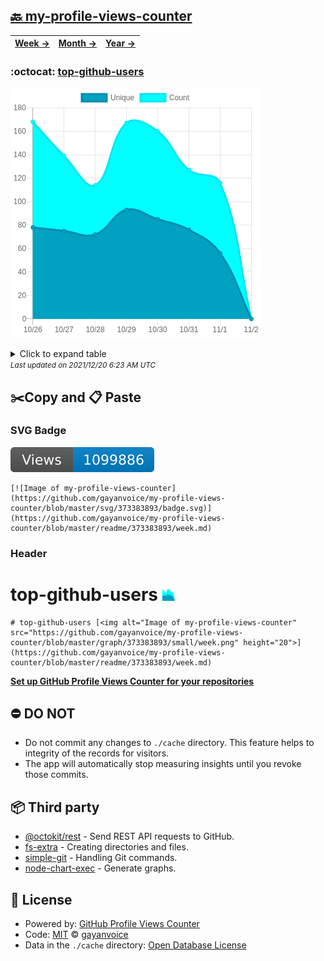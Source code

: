 ## [🔙 my-profile-views-counter](https://github.com/gayanvoice/my-profile-views-counter)
| [**Week →**](https://github.com/gayanvoice/my-profile-views-counter/blob/master/readme/373383893/week.md) | [**Month →**](https://github.com/gayanvoice/my-profile-views-counter/blob/master/readme/373383893/month.md) | [**Year →**](https://github.com/gayanvoice/my-profile-views-counter/blob/master/readme/373383893/year.md) |
| ---- | ---- | ----- |
### :octocat: [top-github-users](https://github.com/gayanvoice/top-github-users)
![Image of my-profile-views-counter](https://github.com/gayanvoice/my-profile-views-counter/blob/master/graph/373383893/large/week.png)

<details>
	<summary>Click to expand table</summary>
	<h2>:calendar: Week Page Views Table</h2>
<table>
	<tr>
		<th>
			Last Updated
		</th>
		<th>
			Unique
		</th>
		<th>
			Count
		</th>
	</tr>
	<tr>
		<td>
			<code>2021/12/20</code>
		</td>
		<td>
			<code>28</code>
		</td>
		<td>
			<code>52</code>
		</td>
	</tr>
	<tr>
		<td>
			<code>2021/12/19</code>
		</td>
		<td>
			<code>112</code>
		</td>
		<td>
			<code>290</code>
		</td>
	</tr>
	<tr>
		<td>
			<code>2021/12/18</code>
		</td>
		<td>
			<code>124</code>
		</td>
		<td>
			<code>330</code>
		</td>
	</tr>
	<tr>
		<td>
			<code>2021/12/17</code>
		</td>
		<td>
			<code>303</code>
		</td>
		<td>
			<code>708</code>
		</td>
	</tr>
	<tr>
		<td>
			<code>2021/12/16</code>
		</td>
		<td>
			<code>133</code>
		</td>
		<td>
			<code>348</code>
		</td>
	</tr>
	<tr>
		<td>
			<code>2021/12/15</code>
		</td>
		<td>
			<code>117</code>
		</td>
		<td>
			<code>269</code>
		</td>
	</tr>
	<tr>
		<td>
			<code>2021/12/14</code>
		</td>
		<td>
			<code>136</code>
		</td>
		<td>
			<code>415</code>
		</td>
	</tr>
	<tr>
		<td>
			<code>2021/12/13</code>
		</td>
		<td>
			<code>172</code>
		</td>
		<td>
			<code>489</code>
		</td>
	</tr>
</table>

</details>
<small><i>Last updated on 2021/12/20 6:23 AM UTC</i></small>

## ✂️Copy and 📋 Paste
### SVG Badge
[![Image of my-profile-views-counter](https://github.com/gayanvoice/my-profile-views-counter/blob/master/svg/373383893/badge.svg)](https://github.com/gayanvoice/my-profile-views-counter/blob/master/readme/373383893/week.md)
```readme
[![Image of my-profile-views-counter](https://github.com/gayanvoice/my-profile-views-counter/blob/master/svg/373383893/badge.svg)](https://github.com/gayanvoice/my-profile-views-counter/blob/master/readme/373383893/week.md)
```
### Header
# top-github-users [<img alt="Image of my-profile-views-counter" src="https://github.com/gayanvoice/my-profile-views-counter/blob/master/graph/373383893/small/week.png" height="20">](https://github.com/gayanvoice/my-profile-views-counter/blob/master/readme/373383893/week.md)
```readme
# top-github-users [<img alt="Image of my-profile-views-counter" src="https://github.com/gayanvoice/my-profile-views-counter/blob/master/graph/373383893/small/week.png" height="20">](https://github.com/gayanvoice/my-profile-views-counter/blob/master/readme/373383893/week.md)
```
[**Set up GitHub Profile Views Counter for your repositories**](https://github.com/gayanvoice/github-profile-views-counter)
## ⛔ DO NOT
- Do not commit any changes to `./cache` directory. This feature helps to integrity of the records for visitors.
- The app will automatically stop measuring insights until you revoke those commits.
## 📦 Third party

- [@octokit/rest](https://www.npmjs.com/package/@octokit/rest) - Send REST API requests to GitHub.
- [fs-extra](https://www.npmjs.com/package/fs-extra) - Creating directories and files.
- [simple-git](https://www.npmjs.com/package/simple-git) - Handling Git commands.
- [node-chart-exec](https://www.npmjs.com/package/node-chart-exec) - Generate graphs.
## 📄 License
- Powered by: [GitHub Profile Views Counter](https://github.com/gayanvoice/github-profile-views-counter)
- Code: [MIT](./LICENSE) © [gayanvoice](https://github.com/gayanvoice/github-profile-views-counter)
- Data in the `./cache` directory: [Open Database License](https://opendatacommons.org/licenses/odbl/1-0/)
